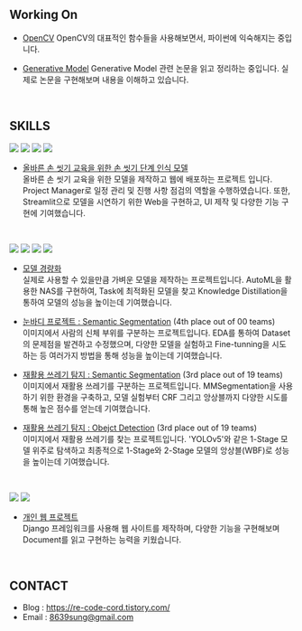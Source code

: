 ## Working On
- [OpenCV](https://github.com/8639sung/Python_OpenCV) 
 OpenCV의 대표적인 함수들을 사용해보면서, 파이썬에 익숙해지는 중입니다.
 
- [Generative Model](https://github.com/8639sung/Generative_Model) 
 Generative Model 관련 논문을 읽고 정리하는 중입니다. 실제로 논문을 구현해보며 내용을 이해하고 있습니다.    

 <br>

## SKILLS
<img src="https://img.shields.io/badge/Python-3776AB?style=flat-square&logo=Python&logoColor=white"/> <img src="https://img.shields.io/badge/Pytorch-EE4C2C?style=flat-square&logo=Pytorch&logoColor=white"/> <img src="https://img.shields.io/badge/Streamlit-FF4B4B?style=flat-square&logo=Streamlit&logoColor=white"/> <img src="https://img.shields.io/badge/Flask-000000?style=flat-square&logo=Flask&logoColor=white"/> 

- [올바른 손 씻기 교육을 위한 손 씻기 단계 인식 모델](https://github.com/boostcampaitech2/final-project-level3-cv-04)    
 올바른 손 씻기 교육을 위한 모델을 제작하고 웹에 배포하는 프로젝트 입니다. Project Manager로 일정 관리 및 진행 사항 점검의 역할을 수행하였습니다. 또한, Streamlit으로 모델을 시연하기 위한 Web을 구현하고, UI 제작 및 다양한 기능 구현에 기여했습니다. 
 
 <br>

<img src="https://img.shields.io/badge/Python-3776AB?style=flat-square&logo=Python&logoColor=white"/> <img src="https://img.shields.io/badge/Pytorch-EE4C2C?style=flat-square&logo=Pytorch&logoColor=white"/> <img src="https://img.shields.io/badge/OpenCV-5C3EE8?style=flat-square&logo=OpenCV&logoColor=white"/> <img src="https://img.shields.io/badge/WandB-FFBE00?style=flat-square&logo=Weights&Biases&logoColor=white"/>

- [모델 경량화](https://github.com/boostcampaitech2/model-optimization-level3-cv-04)    
  실제로 사용할 수 있을만큼 가벼운 모델을 제작하는 프로젝트입니다. AutoML을 활용한 NAS를 구현하여, Task에 최적화된 모델을 찾고 Knowledge Distillation을 통하여 모델의 성능을 높이는데 기여했습니다.

- [눈바디 프로젝트 : Semantic Segmentation](https://github.com/potato-farm/alchera-ai-challenge) (4th place out of 00 teams)  
  이미지에서 사람의 신체 부위를 구분하는 프로젝트입니다. EDA를 통하여 Dataset의 문제점을 발견하고 수정했으며, 다양한 모델을 실험하고 Fine-tunning을 시도하는 등 여러가지 방법을 통해 성능을 높이는데 기여했습니다.

- [재활용 쓰레기 탐지 : Semantic Segmentation](https://github.com/boostcampaitech2/semantic-segmentation-level2-cv-04) (3rd place out of 19 teams)  
  이미지에서 재활용 쓰레기를 구분하는 프로젝트입니다. MMSegmentation을 사용하기 위한 환경을 구축하고, 모델 실험부터 CRF 그리고 앙상블까지 다양한 시도를 통해 높은 점수를 얻는데 기여했습니다.

- [재활용 쓰레기 탐지 : Obejct Detection](https://github.com/boostcampaitech2/object-detection-level2-cv-04) (3rd place out of 19 teams)   
  이미지에서 재활용 쓰레기를 찾는 프로젝트입니다. 'YOLOv5'와 같은 1-Stage 모델 위주로 탐색하고 최종적으로 1-Stage와 2-Stage 모델의 앙상블(WBF)로 성능을 높이는데 기여했습니다.  

<br>

<img src="https://img.shields.io/badge/Python-3776AB?style=flat-square&logo=Python&logoColor=white"/> <img src="https://img.shields.io/badge/Django-092E20?style=flat-square&logo=django&logoColor=white"/>

- [개인 웹 프로젝트](https://github.com/8639sung/Project_Henesys)    
  Django 프레임워크를 사용해 웹 사이트를 제작하며, 다양한 기능을 구현해보며 Document를 읽고 구현하는 능력을 키웠습니다.

<br>

## CONTACT

- Blog : <https://re-code-cord.tistory.com/> 
- Email : <8639sung@gmail.com>
